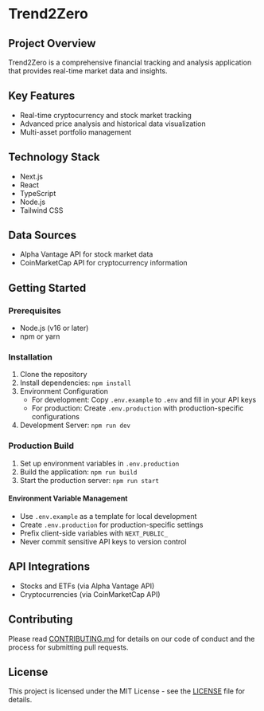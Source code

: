 # Trend2Zero

## Project Overview
Trend2Zero is a comprehensive financial tracking and analysis application that provides real-time market data and insights.

## Key Features
- Real-time cryptocurrency and stock market tracking
- Advanced price analysis and historical data visualization
- Multi-asset portfolio management

## Technology Stack
- Next.js
- React
- TypeScript
- Node.js
- Tailwind CSS

## Data Sources
- Alpha Vantage API for stock market data
- CoinMarketCap API for cryptocurrency information

## Getting Started

### Prerequisites
- Node.js (v16 or later)
- npm or yarn

### Installation
1. Clone the repository
2. Install dependencies: `npm install`
3. Environment Configuration
   - For development: Copy `.env.example` to `.env` and fill in your API keys
   - For production: Create `.env.production` with production-specific configurations
4. Development Server: `npm run dev`

### Production Build
1. Set up environment variables in `.env.production`
2. Build the application: `npm run build`
3. Start the production server: `npm run start`

#### Environment Variable Management
- Use `.env.example` as a template for local development
- Create `.env.production` for production-specific settings
- Prefix client-side variables with `NEXT_PUBLIC_`
- Never commit sensitive API keys to version control

## API Integrations
- Stocks and ETFs (via Alpha Vantage API)
- Cryptocurrencies (via CoinMarketCap API)

## Contributing
Please read [CONTRIBUTING.md](CONTRIBUTING.md) for details on our code of conduct and the process for submitting pull requests.

## License
This project is licensed under the MIT License - see the [LICENSE](LICENSE) file for details.